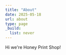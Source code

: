```yaml
---
title: "About"
date: 2025-05-18
url: about
type: page
_build:
  list: never
---
```

Hi we're Honey Print Shop!